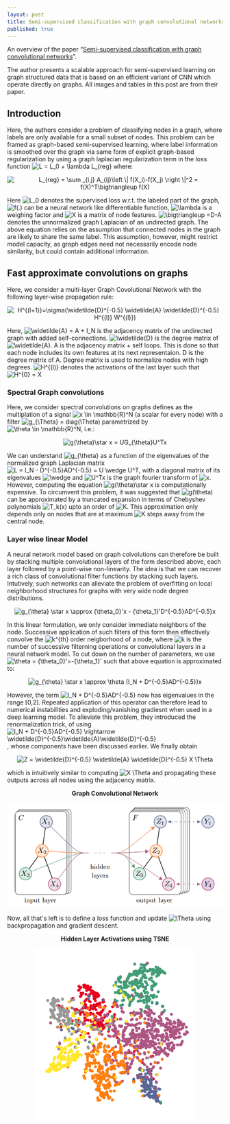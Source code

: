 ```yaml
---
layout: post
title: Semi-supervised classification with graph convolutional networks
published: true
---
```


An overview of the paper “[Semi-supervised classification with graph convolutional networks](https://arxiv.org/pdf/1609.02907.pdf)”.
<!--break-->
The author presents a scalable approach for semi-supervised learning on graph structured data that is based on an efficient variant of CNN which operate directly on graphs. All images and tables in this post are from their paper.

## Introduction

Here, the authors consider a problem of classifying nodes in a graph, where labels are only available for a small subset of nodes. This problem can be framed as graph-based semi-supervised learning, where label information is smoothed over the graph via same form of explicit graph-based regularization by using a graph laplacian regularization term in the loss function <img src="https://latex.codecogs.com/svg.latex?\inline&space;L&space;=&space;L_0&space;&plus;&space;\lambda&space;L_{reg}" title="L = L_0 + \lambda L_{reg}" /> where:
<p align="center">
<img src="https://latex.codecogs.com/svg.latex?L_{reg}&space;=&space;\sum&space;_{i,j}&space;A_{ij}\left&space;\|&space;f(X_i)-f(X_j)&space;\right&space;\|^2&space;=&space;f(X)^T\bigtriangleup&space;f(X)" title="L_{reg} = \sum _{i,j} A_{ij}\left \| f(X_i)-f(X_j) \right \|^2 = f(X)^T\bigtriangleup f(X)" />
</p>

Here <img src="https://latex.codecogs.com/svg.latex?\inline&space;L_0" title="L_0" /> denotes the supervised loss w.r.t. the labeled part of the graph, <img src="https://latex.codecogs.com/svg.latex?\inline&space;f(.)" title="f(.)" /> can be a neural network like differentiable function, <img src="https://latex.codecogs.com/svg.latex?\inline&space;\lambda" title="\lambda" /> is a weighing factor and <img src="https://latex.codecogs.com/svg.latex?\inline&space;X" title="X" /> is a matrix of node features. <img src="https://latex.codecogs.com/svg.latex?\inline&space;\bigtriangleup&space;=D-A" title="\bigtriangleup =D-A" /> denotes the unnormalized graph Laplacian of an undirected graph.
The above equation relies on the assumption that connected nodes in the graph are likely to share the same label. This assumption, however, might restrict model capacity, as graph edges need not necessarily encode node similarity, but could contain additional information.

## Fast approximate convolutions on graphs

Here, we consider a multi-layer Graph Covolutional Network with the following layer-wise propagation rule:
<p align="center">
<img src="https://latex.codecogs.com/svg.latex?H^{(l&plus;1)}=\sigma(\widetilde{D}^{-0.5}&space;\widetilde{A}&space;\widetilde{D}^{-0.5}&space;H^{(l)}&space;W^{(l)})" title="H^{(l+1)}=\sigma(\widetilde{D}^{-0.5} \widetilde{A} \widetilde{D}^{-0.5} H^{(l)} W^{(l)})" />
</p>
Here, <img src="https://latex.codecogs.com/svg.latex?\inline&space;\widetilde{A}&space;=&space;A&space;&plus;&space;I_N" title="\widetilde{A} = A + I_N" /> is the adjacency matrix of the undirected graph with added self-connections. <img src="https://latex.codecogs.com/svg.latex?\inline&space;\widetilde{D}" title="\widetilde{D}" /> is the degree matrix of <img src="https://latex.codecogs.com/svg.latex?\inline&space;\widetilde{A}" title="\widetilde{A}" />.
A is the adjacency matrix + self loops. This is done so that each node includes its own features at its next representaion.
D is the degree matrix of A. Degree matrix is used to normalize nodes with high degrees. <img src="https://latex.codecogs.com/svg.latex?\inline&space;H^{(l)}" title="H^{(l)}" /> denotes the activations of the last layer such that <img src="https://latex.codecogs.com/svg.latex?H^{0}&space;=&space;X" title="H^{0} = X" />

### Spectral Graph convolutions

Here, we consider spectral convolutions on graphs defines as the multiplation of a signal <img src="https://latex.codecogs.com/svg.latex?\inline&space;x&space;\in&space;\mathbb{R}^N" title="x \in \mathbb{R}^N" /> (a scalar for every node) with a filter <img src="https://latex.codecogs.com/svg.latex?\inline&space;g_{\Theta}&space;=&space;diag(\Theta)" title="g_{\Theta} = diag(\Theta)" /> parametrized by <img src="https://latex.codecogs.com/svg.latex?\inline&space;\theta&space;\in&space;\mathbb{R}^N" title="\theta \in \mathbb{R}^N" />, i.e.:
<p align="center">
<img src="https://latex.codecogs.com/svg.latex?g(\theta)\star&space;x&space;=&space;UG_{\theta}U^Tx" title="g(\theta)\star x = UG_{\theta}U^Tx" />
</p>
We can understand <img src="https://latex.codecogs.com/svg.latex?\inline&space;g_{\theta}" title="g_{\theta}" /> as a function of the eigenvalues of the normalized graph Laplacian matrix <img src="https://latex.codecogs.com/svg.latex?\inline&space;L&space;=&space;I_N&space;-&space;D^{-0.5}AD^{-0.5}&space;=&space;U&space;\wedge&space;U^T" title="L = I_N - D^{-0.5}AD^{-0.5} = U \wedge U^T" />, with a diagonal matrix of its eigenvalues <img src="https://latex.codecogs.com/svg.latex?\inline&space;\wedge" title="\wedge" /> and <img src="https://latex.codecogs.com/svg.latex?\inline&space;U^Tx" title="U^Tx" /> is the graph fourier transform of <img src="https://latex.codecogs.com/svg.latex?\inline&space;x" title="x" />.
However, computing the equation <img src="https://latex.codecogs.com/svg.latex?\inline&space;g(\theta)\star&space;x" title="g(\theta)\star x" /> is computationally expensive. To circumvent this problem, it was suggested that <img src="https://latex.codecogs.com/svg.latex?\inline&space;g(\theta)" title="g(\theta)" /> can be approximated by a truncated expansion in terms of Chebyshev polynomials <img src="https://latex.codecogs.com/svg.latex?\inline&space;T_k(x)" title="T_k(x)" /> upto an order of <img src="https://latex.codecogs.com/svg.latex?\inline&space;K" title="K" />.
This approximation only depends only on nodes that are at maximum <img src="https://latex.codecogs.com/svg.latex?\inline&space;K" title="K" /> steps away from the central node.

### Layer wise linear Model

A neural network model based on graph colvolutions can therefore be built by stacking multiple convolutional layers of the form described above, each layer followed by a point-wise non-linearity. The idea is that we can recover a rich class of convolutional filter functions by stacking such layers. Intutively, such networks can alleviate the problem of overfitting on local neighborhood structures for graphs with very wide node degree distributions.
<p align="center">
<img src="https://latex.codecogs.com/svg.latex?g_{\theta}&space;\star&space;x&space;\approx&space;{\theta_0}'x&space;-&space;{\theta_1}'D^{-0.5}AD^{-0.5}x" title="g_{\theta} \star x \approx {\theta_0}'x - {\theta_1}'D^{-0.5}AD^{-0.5}x" />
</p>
In this linear formulation, we only consider immediate neighbors of the node. Successive application of such filters of this form then effectively convolve the <img src="https://latex.codecogs.com/svg.latex?\inline&space;k^{th}" title="k^{th}" /> order neigborhood of a node, where <img src="https://latex.codecogs.com/svg.latex?\inline&space;k" title="k" /> is the number of successive filterning operations or convolutional layers in a neural network model. To cut down on the number of parameters, we use <img src="https://latex.codecogs.com/svg.latex?\inline&space;\theta&space;=&space;{\theta_0}'=-{\theta_1}'" title="\theta = {\theta_0}'=-{\theta_1}'" /> such that above equation is approximated to:
<p align="center">
<img src="https://latex.codecogs.com/svg.latex?g_{\theta}&space;\star&space;x&space;\approx&space;\theta&space;(I_N&space;&plus;&space;D^{-0.5}AD^{-0.5})x" title="g_{\theta} \star x \approx \theta (I_N + D^{-0.5}AD^{-0.5})x" />
</p>
However, the term <img src="https://latex.codecogs.com/svg.latex?\inline&space;I_N&space;&plus;&space;D^{-0.5}AD^{-0.5}" title="I_N + D^{-0.5}AD^{-0.5}" /> now has eigenvalues in the range [0,2]. Repeated application of this operator can therefore lead to numerical instabilities and exploding/vanishing gradiesnt when used in a deep learning model. To alleviate this problem, they introduced the renormalization trick, of using <img src="https://latex.codecogs.com/svg.latex?\inline&space;I_N&space;&plus;&space;D^{-0.5}AD^{-0.5}&space;\rightarrow&space;\widetilde{D}^{-0.5}\widetilde{A}\widetilde{D}^{-0.5}" title="I_N + D^{-0.5}AD^{-0.5} \rightarrow \widetilde{D}^{-0.5}\widetilde{A}\widetilde{D}^{-0.5}" />, whose components have been discussed earlier.
We finally obtain
<p align="center">
<img src="https://latex.codecogs.com/svg.latex?Z&space;=&space;\widetilde{D}^{-0.5}&space;\widetilde{A}&space;\widetilde{D}^{-0.5}&space;X&space;\Theta" title="Z = \widetilde{D}^{-0.5} \widetilde{A} \widetilde{D}^{-0.5} X \Theta" />
</p>
which is intuitively similar to computing <img src="https://latex.codecogs.com/svg.latex?X&space;\Theta" title="X \Theta" /> and propagating these outputs across all nodes using the adjacency matrix.

<p align="center">
<b>Graph Convolutional Network</b>
</p>
<p align="center">
<img src="https://raw.githubusercontent.com/ramnathkumar181/ramnathkumar181.github.io/master/assets/Papers/9/Figure-1.png?raw=true" alt="Figure 1"/>
</p>

Now, all that's left is to define a loss function and update <img src="https://latex.codecogs.com/svg.latex?\Theta" title="\Theta" /> using backpropagation and gradient descent.

<p align="center">
<b>Hidden Layer Activations using TSNE</b>
</p>
<p align="center">
<img src="https://raw.githubusercontent.com/ramnathkumar181/ramnathkumar181.github.io/master/assets/Papers/9/Figure-2.png?raw=true" alt="Figure 2"/>
</p>
